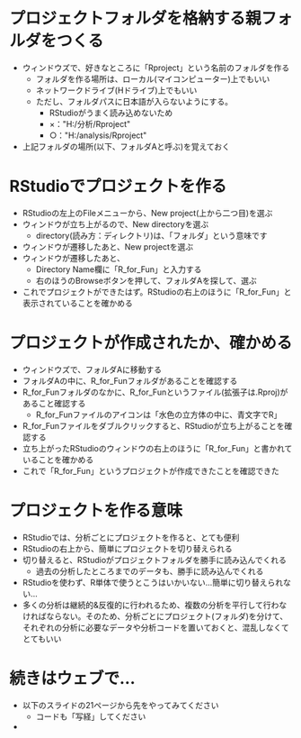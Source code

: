プロジェクトフォルダを格納する親フォルダをつくる
================================================

-   ウィンドウズで、好きなところに「Rproject」という名前のフォルダを作る
    -   フォルダを作る場所は、ローカル(マイコンピューター)上でもいい
    -   ネットワークドライブ(Hドライブ)上でもいい
    -   ただし、フォルダパスに日本語が入らないようにする。
        -   RStudioがうまく読み込めないため
        -   ×："H:/分析/Rproject"
        -   ○："H:/analysis/Rproject"
-   上記フォルダの場所(以下、フォルダAと呼ぶ)を覚えておく

RStudioでプロジェクトを作る
===========================

-   RStudioの左上のFileメニューから、New project(上から二つ目)を選ぶ
-   ウィンドウが立ち上がるので、New directoryを選ぶ
    -   directory(読み方：ディレクトリ)は、「フォルダ」という意味です
-   ウィンドウが遷移したあと、New projectを選ぶ
-   ウィンドウが遷移したあと、
    -   Directory Name欄に「R\_for\_Fun」と入力する
    -   右のほうのBrowseボタンを押して、フォルダAを探して、選ぶ
-   これでプロジェクトができたはず。RStudioの右上のほうに「R\_for\_Fun」と表示されていることを確かめる

プロジェクトが作成されたか、確かめる
====================================

-   ウィンドウズで、フォルダAに移動する
-   フォルダAの中に、R\_for\_Funフォルダがあることを確認する
-   R\_for\_Funフォルダのなかに、R\_for\_Funというファイル(拡張子は.Rproj)があること確認する
    -   R\_for\_Funファイルのアイコンは「水色の立方体の中に、青文字でR」
-   R\_for\_Funファイルをダブルクリックすると、RStudioが立ち上がることを確認する
-   立ち上がったRStudioのウィンドウの右上のほうに「R\_for\_Fun」と書かれていることを確かめる
-   これで「R\_for\_Fun」というプロジェクトが作成できたことを確認できた

プロジェクトを作る意味
======================

-   RStudioでは、分析ごとにプロジェクトを作ると、とても便利
-   RStudioの右上から、簡単にプロジェクトを切り替えられる
-   切り替えると、RStudioがプロジェクトフォルダを勝手に読み込んでくれる
    -   過去の分析したところまでのデータも、勝手に読み込んでくれる
-   RStudioを使わず、R単体で使うとこうはいかいない…簡単に切り替えられない…
-   多くの分析は継続的&反復的に行われるため、複数の分析を平行して行わなければならない。そのため、分析ごとにプロジェクト(フォルダ)を分けて、それぞれの分析に必要なデータや分析コードを置いておくと、混乱しなくてとてもいい

続きはウェブで…
===============

-   以下のスライドの21ページから先をやってみてください
    -   コードも「写経」してください
-
